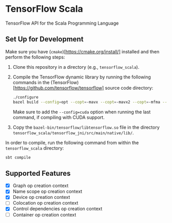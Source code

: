 # TensorFlow Scala

TensorFlow API for the Scala Programming Language

## Set Up for Development

Make sure you have (`cmake`)[https://cmake.org/install/] installed and
then perform the following steps:
  1. Clone this repository in a directory (e.g., `tensorflow_scala`).
  2. Compile the TensorFlow dynamic library by running the following
     commands in the
     (TensorFlow)[https://github.com/tensorflow/tensorflow] source code
     directory:

     ```bash
     ./configure
     bazel build --config=opt --copt=-mavx --copt=-mavx2 --copt=-mfma --copt=-msse3 --copt=-msse4.1 --copt=-msse4.2 //tensorflow:libtensorflow.so
     ```

     Make sure to add the `--config=cuda` option when running the last
     command, if compiling with CUDA support.
  3. Copy the `bazel-bin/tensorflow/libtensorflow.so` file in the directory
     `tensorflow_scala/tensorflow_jni/src/main/native/lib/`.

In order to compile, run the following command from within the
`tensorflow_scala` directory:

```bash
sbt compile
```

## Supported Features

- [x] Graph op creation context
- [x] Name scope op creation context
- [x] Device op creation context
- [ ] Colocation op creation context
- [x] Control dependencies op creation context
- [ ] Container op creation context
